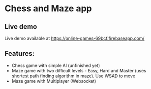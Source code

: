 # Chess and Maze app
## Live demo
Live demo available at https://online-games-69bcf.firebaseapp.com/

## Features:

- Chess game with simple AI (unfinished yet)    
- Maze game with two difficult levels - Easy, Hard and Master (uses shortest path finding algorithm in maze). Use WSAD to move
- Maze game with Multiplayer (Websocket)
